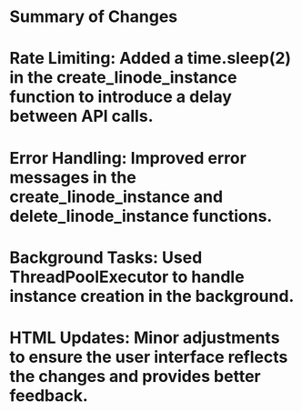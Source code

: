 # Summary of Changes
# Rate Limiting: Added a time.sleep(2) in the create_linode_instance function to introduce a delay between API calls.
# Error Handling: Improved error messages in the create_linode_instance and delete_linode_instance functions.
# Background Tasks: Used ThreadPoolExecutor to handle instance creation in the background.
# HTML Updates: Minor adjustments to ensure the user interface reflects the changes and provides better feedback.
